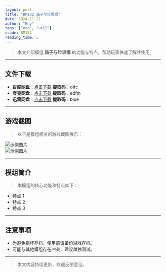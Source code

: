 ```yaml
---
layout: post
title: "BM132 箱子与垃圾桶"
date: 2024-11-21
author: "Bny"
tags: ["mod", "util"]
scode: BM132
reading_time: 5
---
```


> 本文介绍模组 **箱子与垃圾桶** 的功能与特点，帮助玩家快速了解并使用。

---





## 文件下载
- **百度网盘**：[点击下载](https://pan.baidu.com/s/16xEbiwR33buEN4LXkAHQ6Q?pwd=otfc)  **提取码**：otfc  
- **夸克网盘**：[点击下载](https://pan.quark.cn/s/cd1ee8435134?pwd=edfm)  **提取码**：edfm  
- **迅雷网盘**：[点击下载](https://pan.xunlei.com/s/VOCCbfClwSKMxXDUOvjC-WT2A1?pwd=biue)  **提取码**：biue  

---

## 游戏截图
> 以下是模组相关的游戏截图展示：

![示例图片](https://example.com/screenshot1.jpg)  
![示例图片](https://example.com/screenshot2.jpg)

---

## 模组简介
> 本模组的核心功能和特点如下：
- 特点 1
- 特点 2
- 特点 3

---

## 注意事项
- 为避免损坏存档，使用前请备份游戏存档。
- 可能与其他模组存在冲突，建议单独测试。

---

> 本文内容持续更新，欢迎反馈意见。
